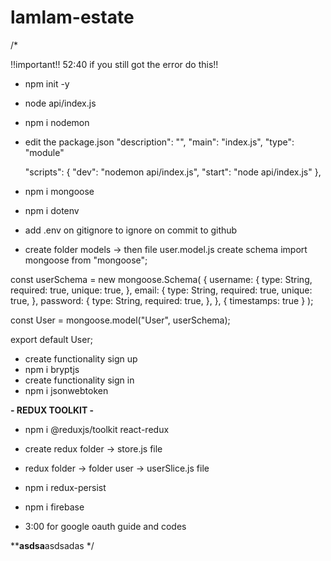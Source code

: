 # lamlam-estate

/*

!!important!! 52:40 if you still got the error do this!!

- npm init -y
- node api/index.js
- npm i nodemon
- edit the package.json
 "description": "",
  "main": "index.js",
  "type": "module"

     "scripts": {
    "dev": "nodemon api/index.js",
    "start": "node api/index.js"
  },

- npm i mongoose 
- npm i dotenv
- add .env on gitignore to ignore on commit to github
- create folder models -> then file user.model.js create schema
import mongoose from "mongoose";

const userSchema = new mongoose.Schema(
  {
    username: {
      type: String,
      required: true,
      unique: true,
    },
    email: {
      type: String,
      required: true,
      unique: true,
    },
    password: {
      type: String,
      required: true,
    },
  },
  { timestamps: true }
);

const User = mongoose.model("User", userSchema);

export default User;

- create functionality sign up
- npm i bryptjs
- create functionality sign in
- npm i jsonwebtoken 

**- REDUX TOOLKIT -**
- npm i @reduxjs/toolkit react-redux
- create redux folder -> store.js file
- redux folder -> folder user -> userSlice.js file

- npm i redux-persist

- npm i firebase
- 3:00 for google oauth guide and codes

******asdsa****asdsadas
*/